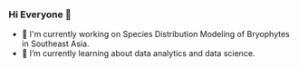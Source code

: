 ### Hi Everyone 👋

- 🌱 I'm currently working on Species Distribution Modeling of Bryophytes in Southeast Asia.
- 🔭 I’m currently learning about data analytics and data science.

<!--
**pooh39777/pooh39777** is a ✨ _special_ ✨ repository because its `README.md` (this file) appears on your GitHub profile.

Here are some ideas to get you started:

- 🔭 I’m currently working on ...
- 🌱 I’m currently learning ...
- 👯 I’m looking to collaborate on ...
- 🤔 I’m looking for help with ...
- 💬 Ask me about ...
- 📫 How to reach me: ...
- 😄 Pronouns: ...
- ⚡ Fun fact: ...
-->
